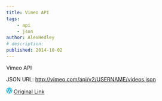 ```yaml
---
title: Vimeo API
tags:
    - api
    - json
author: AlexHedley
# description: 
published: 2014-10-02
---
```


Vimeo API

JSON URL: http://vimeo.com/api/v2/USERNAME/videos.json

![Wordpress](../images/wordpress.png "Wordpress") [Original Link](https://alexhedley.wordpress.com/2014/10/02/vimeo-api/)
